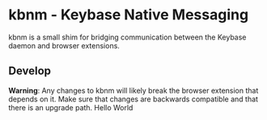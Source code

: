 # kbnm - Keybase Native Messaging

kbnm is a small shim for bridging communication between the Keybase daemon and
browser extensions.

## Develop

**Warning**: Any changes to kbnm will likely break the browser extension that
depends on it. Make sure that changes are backwards compatible and that there is
an upgrade path.
Hello World
